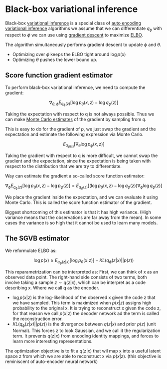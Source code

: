 # Black-box variational inference

Black-box [variational inference](variational_inference.md) is a special class of [auto encoding variational inference](auto_encoding_variatonal_bayes.md) algorithms we assume that we can differentiate $q_{\phi}$ with respect to $\phi$ we can use using [gradient descent](gradient_descent.md) to maximize [ELBO](evidence_lower_bound.md).

The algorithm simultaneously performs gradient descent to update $\phi$ and $\theta$. 
* Optimizing over $\phi$ keeps the ELBO tight around $\log p(x)$
* Optimizing $\theta$ pushes the lower bound up.

## Score function gradient estimator

To perform black-box variational inference, we need to compute the gradient:

$$
\nabla_{\theta, \phi}E_{q_{\phi}(z)}[\log p_{\theta}(x,z) - \log q_{\phi}(z)]
$$

Taking the expectation with respect to q is not always possible. Thus we can make [Monte Carlo estimates](monter_carlo_estimation.md) of the gradient by sampling from $q$. 

This is easy to do for the gradient of $p$, we just swap the gradient and the expectation and estimate the following expression via Monte Carlo.

$$
E_{q_{\phi(x)}}[\nabla_{\theta} \log p_{\phi}(x,z)]
$$

Taking the gradient with respect to q is more difficult, we cannot swap the gradient and the expectation, since the expectation is being taken with respect to the distribution that we are try to differentiate.

Way can estimate the gradient a so-called score function estimator:

$$
\nabla_{\phi}E_{q_{\phi}(z)}[\log p_{\theta}(x,z) - \log p_{\phi}(z)] = E_{q_{\phi}(z)}[(\log p_{\theta}(x,z) - \log q_{\phi}(z)) \nabla_{\phi} \log q_{\phi}(z)]
$$

We place the gradient inside the expectation, and we can evaluate it using Monte Carlo. This is called the score function estimator of the gradient.

Biggest shortcoming of this estimator is that it has high variance. (High variance means that the observations are far away from the mean). In some cases the variance is so high that it cannot be used to learn many models.


## The SGVB estimator

We reformulate ELBO as:

$$
\log p(x) \ge E_{q_{\phi}(z|x)} [ \log p_{\theta}(x|z)] - KL(q_{\phi}(z|x)|| p(z))
$$

This reparametrization can be interpreted as: First, we can think of x as an observed data point. The right-hand side consists of two terms, both involve taking a sample $z \sim q(z|x)$, which can be interpret as a code describing x. Where we call q as the encoder.

* $\log p(x|z)$ is the log-likelihood of the observed x given the code z that we have sampled. This term is maximized when $p(x|z)$ assigns high probability to the original x. It is trying to reconstruct x given the code z, for that reason we call $p(x|z)$ the decoder network ad the term is called the reconstruction error.
* $KL(q_{\phi}(z|x)|| p(z))$ is the divergence between $q(z|x)$ and prior $p(z)$ (unit Normal). This forces z to look Gaussian, and we call it the regularization term. It prevents $q(z|x)$ from encoding identity mappings, and forces to learn more interesting representations.
  
The optimization objective is to fit a $q(z|x)$ that wil map x into a useful latent space z from which we are able to reconstruct x via $p(x|z)$. (this objective is reminiscent of auto-encoder neural network)